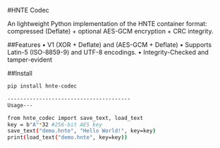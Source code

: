 #HNTE Codec

An lightweight Python implementation of the HNTE container format:
compressed (Deflate) + optional AES-GCM encryption + CRC integrity.

##Features
• V1 (XOR + Deflate) and (AES-GCM + Deflate)
• Supports Latin-5 (ISO-8859-9) and UTF-8 encodings.
• Integrity-Checked and tamper-evident

##Install
```bash
pip install hnte-codec

---------------------------------------
Usage---

from hnte_codec import save_text, load_text
key = b"A"*32 #256-bit AES key
save_text("demo.hnte", "Hello World!", key=key)
print(load_text("demo.hnte", key=key))